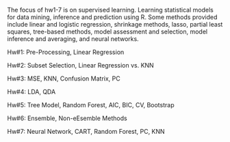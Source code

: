 The focus of hw1-7 is on supervised learning. Learning statistical models for data mining, inference and prediction using R.
Some methods provided include linear and logistic regression, shrinkage methods, lasso, partial least squares, tree-based methods, model assessment and selection, model inference and averaging, and neural networks.

Hw#1: Pre-Processing, Linear Regression

Hw#2: Subset Selection, Linear Regression vs. KNN

Hw#3: MSE, KNN, Confusion Matrix, PC

Hw#4: LDA, QDA

Hw#5: Tree Model, Random Forest, AIC, BIC, CV, Bootstrap

Hw#6: Ensemble, Non-eEsemble Methods

Hw#7: Neural Network, CART, Random Forest, PC, KNN
